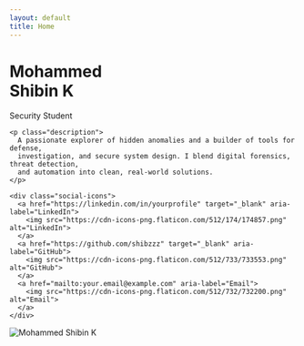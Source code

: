 ```yaml
---
layout: default
title: Home
---
```


<div class="hero-section">

  <div class="hero-left">
    <h1 class="hero-name">Mohammed<br>Shibin K</h1>
    <p class="subtitle">Security Student</p>

    <p class="description">
      A passionate explorer of hidden anomalies and a builder of tools for defense, 
      investigation, and secure system design. I blend digital forensics, threat detection, 
      and automation into clean, real-world solutions.
    </p>

    <div class="social-icons">
      <a href="https://linkedin.com/in/yourprofile" target="_blank" aria-label="LinkedIn">
        <img src="https://cdn-icons-png.flaticon.com/512/174/174857.png" alt="LinkedIn">
      </a>
      <a href="https://github.com/shibzzz" target="_blank" aria-label="GitHub">
        <img src="https://cdn-icons-png.flaticon.com/512/733/733553.png" alt="GitHub">
      </a>
      <a href="mailto:your.email@example.com" aria-label="Email">
        <img src="https://cdn-icons-png.flaticon.com/512/732/732200.png" alt="Email">
      </a>
    </div>
  </div>

  <div class="hero-right">
    <img src="/assets/images/profile.png" alt="Mohammed Shibin K">
  </div>

</div>
